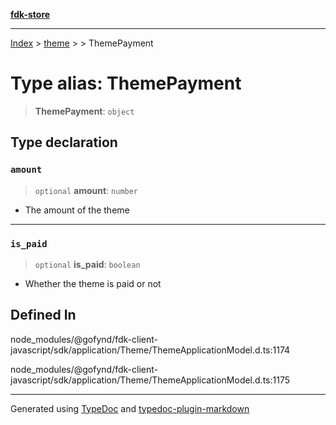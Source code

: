 [**fdk-store**](../../../README.md)
***

[Index](../../../API.md) > [theme](../../README.md) > [<internal>](../README.md) > ThemePayment

# Type alias: ThemePayment

> **ThemePayment**: `object`

## Type declaration

### `amount`

> `optional` **amount**: `number`

- The amount of the theme

***

### `is_paid`

> `optional` **is\_paid**: `boolean`

- Whether the theme is paid or not

## Defined In

node\_modules/@gofynd/fdk-client-javascript/sdk/application/Theme/ThemeApplicationModel.d.ts:1174

node\_modules/@gofynd/fdk-client-javascript/sdk/application/Theme/ThemeApplicationModel.d.ts:1175

***
Generated using [TypeDoc](https://typedoc.org/) and [typedoc-plugin-markdown](https://www.npmjs.com/package/typedoc-plugin-markdown)
